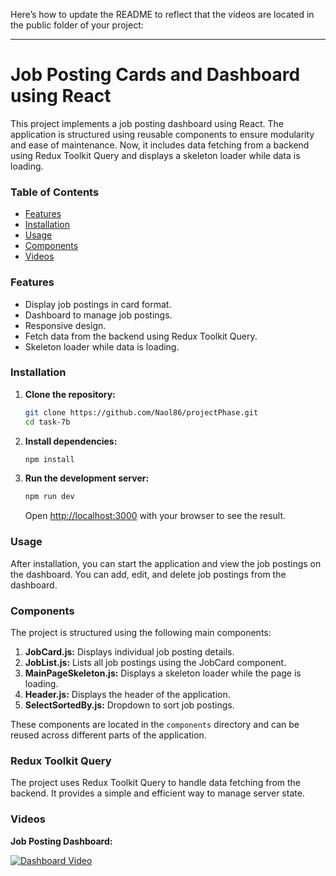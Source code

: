 Here’s how to update the README to reflect that the videos are located in the public folder of your project:

---

# Job Posting Cards and Dashboard using React

This project implements a job posting dashboard using React. The application is structured using reusable components to ensure modularity and ease of maintenance. Now, it includes data fetching from a backend using Redux Toolkit Query and displays a skeleton loader while data is loading.

### Table of Contents

- [Features](#features)
- [Installation](#installation)
- [Usage](#usage)
- [Components](#components)
- [Videos](#videos)

### Features

- Display job postings in card format.
- Dashboard to manage job postings.
- Responsive design.
- Fetch data from the backend using Redux Toolkit Query.
- Skeleton loader while data is loading.

### Installation

1. **Clone the repository:**

   ```bash
   git clone https://github.com/Naol86/projectPhase.git
   cd task-7b
   ```

2. **Install dependencies:**

   ```bash
   npm install
   ```

3. **Run the development server:**

   ```bash
   npm run dev
   ```

   Open [http://localhost:3000](http://localhost:3000) with your browser to see the result.

### Usage

After installation, you can start the application and view the job postings on the dashboard. You can add, edit, and delete job postings from the dashboard.

### Components

The project is structured using the following main components:

1. **JobCard.js:** Displays individual job posting details.
2. **JobList.js:** Lists all job postings using the JobCard component.
3. **MainPageSkeleton.js:** Displays a skeleton loader while the page is loading.
4. **Header.js:** Displays the header of the application.
5. **SelectSortedBy.js:** Dropdown to sort job postings.

These components are located in the `components` directory and can be reused across different parts of the application.

### Redux Toolkit Query

The project uses Redux Toolkit Query to handle data fetching from the backend. It provides a simple and efficient way to manage server state.

### Videos

**Job Posting Dashboard:**

[![Dashboard Video](http://img.youtube.com/vi/demo/0.jpg)](./public/demo.webm)
